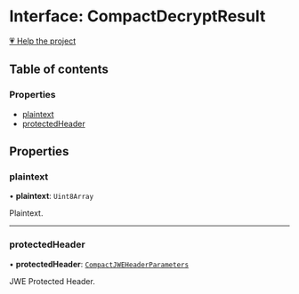 # Interface: CompactDecryptResult

[💗 Help the project](https://github.com/sponsors/panva)

## Table of contents

### Properties

- [plaintext](types.CompactDecryptResult.md#plaintext)
- [protectedHeader](types.CompactDecryptResult.md#protectedheader)

## Properties

### plaintext

• **plaintext**: `Uint8Array`

Plaintext.

___

### protectedHeader

• **protectedHeader**: [`CompactJWEHeaderParameters`](types.CompactJWEHeaderParameters.md)

JWE Protected Header.
